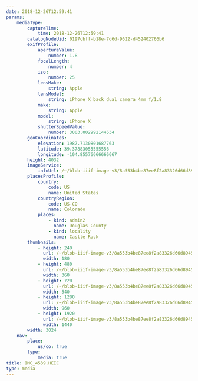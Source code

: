 ```yaml
---
date: 2018-12-26T12:59:41
params:
    mediaType:
        captureTime:
            time: 2018-12-26T12:59:41
        catalogNodeUid: 0197cbff-b18e-7d6d-9622-d452402766b6
        exifProfile:
            apertureValue:
                number: 1.8
            focalLength:
                number: 4
            iso:
                number: 25
            lensMake:
                string: Apple
            lensModel:
                string: iPhone X back dual camera 4mm f/1.8
            make:
                string: Apple
            model:
                string: iPhone X
            shutterSpeedValue:
                number: 3003.002992144534
        geoCoordinates:
            elevation: 1987.7130801687763
            latitude: 39.37883055555556
            longitude: -104.85576666666667
        height: 4032
        imageService:
            infoUrl: /~/blob-iiif-image-v3/8a553b4be87ee8f2a83326d66d8945db946f35070e0e75b8312264f35c0db99b/info.json
        placesProfile:
            country:
                code: US
                name: United States
            countryRegion:
                code: US-CO
                name: Colorado
            places:
                - kind: admin2
                  name: Douglas County
                - kind: locality
                  name: Castle Rock
        thumbnails:
            - height: 240
              url: /~/blob-iiif-image-v3/8a553b4be87ee8f2a83326d66d8945db946f35070e0e75b8312264f35c0db99b/full/180%2C240/0/default.jpg
              width: 180
            - height: 480
              url: /~/blob-iiif-image-v3/8a553b4be87ee8f2a83326d66d8945db946f35070e0e75b8312264f35c0db99b/full/360%2C480/0/default.jpg
              width: 360
            - height: 720
              url: /~/blob-iiif-image-v3/8a553b4be87ee8f2a83326d66d8945db946f35070e0e75b8312264f35c0db99b/full/540%2C720/0/default.jpg
              width: 540
            - height: 1280
              url: /~/blob-iiif-image-v3/8a553b4be87ee8f2a83326d66d8945db946f35070e0e75b8312264f35c0db99b/full/960%2C1280/0/default.jpg
              width: 960
            - height: 1920
              url: /~/blob-iiif-image-v3/8a553b4be87ee8f2a83326d66d8945db946f35070e0e75b8312264f35c0db99b/full/1440%2C1920/0/default.jpg
              width: 1440
        width: 3024
    nav:
        place:
            us/co: true
        type:
            media: true
title: IMG_4539.HEIC
type: media
---
```

